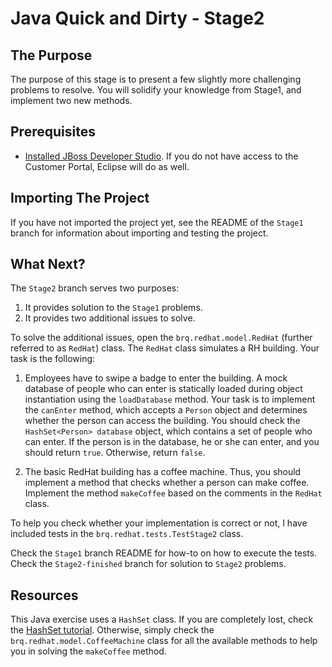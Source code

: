 # Java Quick and Dirty - Stage2

## The Purpose

The purpose of this stage is to present a few slightly more challenging problems to resolve. You will solidify your knowledge from Stage1, and implement two new methods.

## Prerequisites

* [Installed JBoss Developer Studio](https://access.redhat.com/jbossnetwork/restricted/softwareDownload.html?softwareId=53011). If you do not have access to the Customer Portal, Eclipse will do as well.

## Importing The Project
If you have not imported the project yet, see the README of the `Stage1` branch for information about importing and testing the project.

## What Next?

The `Stage2` branch serves two purposes:

1. It provides solution to the `Stage1` problems.
2. It provides two additional issues to solve.

To solve the additional issues, open the `brq.redhat.model.RedHat` (further referred to as `RedHat`) class. The `RedHat` class simulates a RH building. Your task is the following:

1. Employees have to swipe a badge to enter the building. A mock database of people who can enter is statically loaded during object instantiation using the `loadDatabase` method. Your task is to implement the `canEnter` method, which accepts a `Person` object and determines whether the person can access the building. You should check the `HashSet<Person> database` object, which contains a set of people who can enter. If the person is in the database, he or she can enter, and you should return `true`. Otherwise, return `false`.

2. The basic RedHat building has a coffee machine. Thus, you should implement a method that checks whether a person can make coffee. Implement the method `makeCoffee` based on the comments in the `RedHat` class.

To help you check whether your implementation is correct or not, I have included tests in the `brq.redhat.tests.TestStage2` class.  

Check the `Stage1` branch README for how-to on how to execute the tests. Check the `Stage2-finished` branch for solution to `Stage2` problems. 

## Resources

This Java exercise uses a `HashSet` class. If you are completely lost, check the [HashSet tutorial](https://www.tutorialspoint.com/java/java_hashset_class.htm). Otherwise, simply check the `brq.redhat.model.CoffeeMachine` class for all the available methods to help you in solving the `makeCoffee` method.